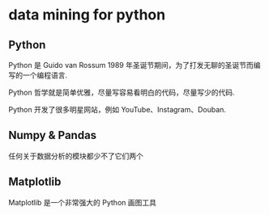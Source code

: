 
# data mining for python

## Python

Python 是 Guido van Rossum 1989 年圣诞节期间，为了打发无聊的圣诞节而编写的一个编程语言.

Python 哲学就是简单优雅，尽量写容易看明白的代码，尽量写少的代码.

Python 开发了很多明星网站，例如 YouTube、Instagram、Douban.


## Numpy & Pandas

 任何关于数据分析的模块都少不了它们两个

## Matplotlib

 Matplotlib 是一个非常强大的 Python 画图工具
